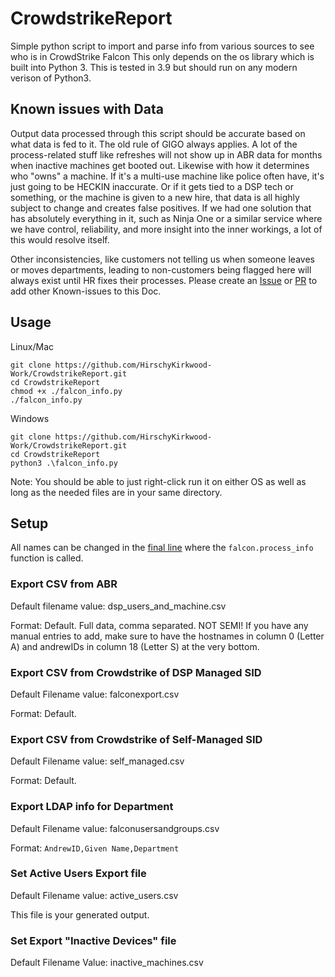# CrowdstrikeReport
Simple python script to import and parse info from various sources to see who is in CrowdStrike Falcon
This only depends on the os library which is built into Python 3. This is tested in 3.9 but should run on any modern verison of Python3.

## Known issues with Data

Output data processed through this script should be accurate based on what data is fed to it. The old rule of GIGO always applies. A lot of the process-related stuff like refreshes will not show up in ABR data for months when inactive machines get booted out. Likewise with how it determines who "owns" a machine. If it's a multi-use machine like police often have, it's just going to be HECKIN inaccurate. Or if it gets tied to a DSP tech or something, or the machine is given to a new hire, that data is all highly subject to change and creates false positives. If we had one solution that has absolutely everything in it, such as Ninja One or a similar service where we have control, reliability, and more insight into the inner workings, a lot of this would resolve itself. 

Other inconsistencies, like customers not telling us when someone leaves or moves departments, leading to non-customers being flagged here will always exist until HR fixes their processes.
Please create an [Issue](https://github.com/HirschyKirkwood-Work/CrowdstrikeReport/issues) or  [PR](https://github.com/HirschyKirkwood-Work/CrowdstrikeReport/pulls) to add other Known-issues to this Doc.


## Usage
Linux/Mac
```
git clone https://github.com/HirschyKirkwood-Work/CrowdstrikeReport.git
cd CrowdstrikeReport
chmod +x ./falcon_info.py
./falcon_info.py
```
Windows
```
git clone https://github.com/HirschyKirkwood-Work/CrowdstrikeReport.git
cd CrowdstrikeReport
python3 .\falcon_info.py
```
Note: You should be able to just right-click run it on either OS as well as long as the needed files are in your same directory.
## Setup
All names can be changed in the [final line](./falcon_info.py) where the `falcon.process_info` function is called.
### Export CSV from ABR
Default filename value: dsp_users_and_machine.csv

Format: Default. Full data, comma separated. NOT SEMI! If you have any manual entries to add, make sure to have the hostnames in column 0 (Letter A) and andrewIDs in column 18 (Letter S) at the very bottom.

### Export CSV from Crowdstrike of DSP Managed SID

Default Filename value: falconexport.csv

Format: Default.

### Export CSV from Crowdstrike of Self-Managed SID

Default Filename value: self_managed.csv

Format: Default.

### Export LDAP info for Department

Default Filename value: falconusersandgroups.csv

Format: `AndrewID,Given Name,Department`

### Set Active Users Export file

Default Filename value: active_users.csv

This file is your generated output.

### Set Export "Inactive Devices" file

Default Filename Value: inactive_machines.csv

